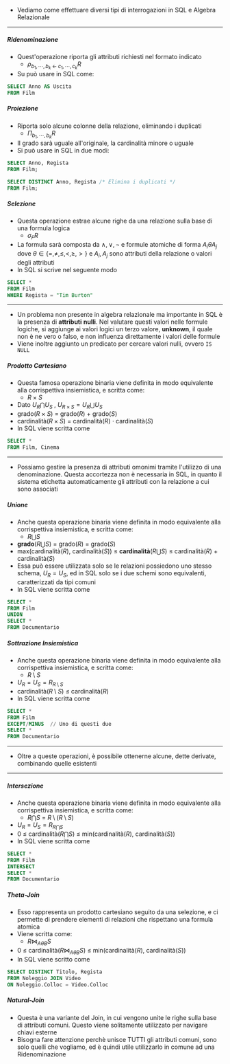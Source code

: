 * Vediamo come effettuare diversi tipi di interrogazioni in SQL e Algebra Relazionale
---
##### Ridenominazione
* Quest'operazione riporta gli attributi richiesti nel formato indicato
	* $\rho_{b_1,\cdots,b_k \; \leftarrow \; c_1, \cdots, c_k} R$ 
* Su può usare in SQL come:
```SQL
SELECT Anno AS Uscita
FROM Film
```

##### Proiezione
* Riporta solo alcune colonne della relazione, eliminando i duplicati
	* $\Pi_{b_1, \cdots, b_k} R$ 
* Il grado sarà uguale all'originale, la cardinalità minore o uguale
* Si può usare in SQL in due modi:
```SQL
SELECT Anno, Regista    
FROM Film;

SELECT DISTINCT Anno, Regista /* Elimina i duplicati */
FROM Film;
```

##### Selezione
* Questa operazione estrae alcune righe da una relazione sulla base di una formula logica
	* $\sigma_{F} R$ 
* La formula sarà composta da $\wedge, \vee, \neg$ e formule atomiche di forma $A_i \theta A_j$ dove $\theta \in \{=, \neq, \leq, <, \geq, > \}$ e $A_i, A_j$ sono attributi della relazione o valori degli attributi
* In SQL si scrive nel seguente modo
```SQL
SELECT *
FROM Film
WHERE Regista = "Tim Burton"
```
---
* Un problema non presente in algebra relazionale ma importante in SQL è la presenza di __attributi__ __nulli__. Nel valutare questi valori nelle formule logiche, si aggiunge ai valori logici un terzo valore, __unknown__, il quale non è ne vero o falso, e non influenza direttamente i valori delle formule
* Viene inoltre aggiunto un predicato per cercare valori nulli, ovvero `IS NULL`

##### Prodotto Cartesiano
* Questa famosa operazione binaria viene definita in modo equivalente alla corrispettiva insiemistica, e scritta come:
	* $R \times S$ 
* Dato $U_R \bigcap U_S$ ,  $U_{R \times S} = U_R \bigcup U_S$ 
* grado($R \times S$) = grado($R$) + grado($S$)
* cardinalità($R \times S$) = cardinalità($R$) $\cdot$ cardinalità($S$)
* In SQL viene scritta come
```SQL
SELECT *
FROM Film, Cinema
```
---
* Possiamo gestire la presenza di attributi omonimi tramite l'utilizzo di una denominazione. Questa accortezza non è necessaria in SQL, in quanto il sistema etichetta automaticamente gli attributi con la relazione a cui sono associati

##### Unione
* Anche questa operazione binaria viene definita in modo equivalente alla corrispettiva insiemistica, e scritta come:
	* $R \bigcup S$ 
* __grado__($R \bigcup S$) = grado($R$) = grado($S$)
* max(cardinalità($R$), cardinalità($S$)) $\leq$ __cardinalità__($R \bigcup S$) $\leq$  cardinalità($R$) + cardinalità($S$)
* Essa può essere utilizzata solo se le relazioni possiedono uno stesso schema, $U_R = U_S$, ed in SQL solo se i due schemi sono equivalenti, caratterizzati da tipi comuni 
*  In SQL viene scritta come
```SQL
SELECT *
FROM Film
UNION
SELECT *
FROM Documentario
```

##### Sottrazione Insiemistica
* Anche questa operazione binaria viene definita in modo equivalente alla corrispettiva insiemistica, e scritta come:
	* $R \setminus S$ 
* $U_R = U_S = R_{R \setminus S}$ 
* cardinalità($R \setminus S$) $\leq$  cardinalità($R$)
*  In SQL viene scritta come
```SQL
SELECT *
FROM Film
EXCEPT/MINUS  // Uno di questi due
SELECT *
FROM Documentario
```

---
* Oltre a queste operazioni, è possibile ottenerne alcune, dette derivate, combinando quelle esistenti
---
##### Intersezione
*  Anche questa operazione binaria viene definita in modo equivalente alla corrispettiva insiemistica, e scritta come:
	* $R \bigcap S$ = $R \setminus (R \setminus S)$ 
* $U_R = U_S = R_{R \bigcap S}$ 
* 0 $\leq$ cardinalità($R \bigcap S$) $\leq$ min(cardinalità($R$), cardinalità($S$))
*  In SQL viene scritta come
```SQL
SELECT *
FROM Film
INTERSECT
SELECT *
FROM Documentario
```

##### Theta-Join
* Esso rappresenta un prodotto cartesiano seguito da una selezione, e ci permette di prendere elementi di relazioni che rispettano una formula atomica
* Viene scritta come:
	* $R \bowtie_{A\theta B} S$ 
* 0 $\leq$ cardinalità($R \bowtie_{A\theta B} S$) $\leq$ min(cardinalità($R$), cardinalità($S$))
* In SQL viene scritto come
```SQL
SELECT DISTINCT Titolo, Regista
FROM Noleggio JOIN Video
ON Noleggio.Colloc = Video.Colloc
```

##### Natural-Join
* Questa è una variante del Join, in cui vengono unite le righe sulla base di attributi comuni. Questo viene solitamente utilizzato per navigare chiavi esterne
* Bisogna fare attenzione perchè unisce TUTTI gli attributi comuni, sono solo quelli che vogliamo, ed è quindi utile utilizzarlo in comune ad una Ridenominazione